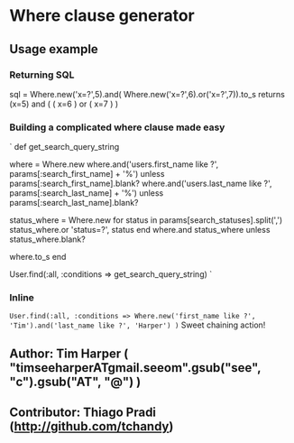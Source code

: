 # Where clause generator

## Usage example</b>

### Returning SQL

 sql = Where.new('x=?',5).and( Where.new('x=?',6).or('x=?',7)).to_s
 returns (x=5) and ( ( x=6 ) or ( x=7 ) ) 
 
### Building a complicated where clause made easy
 
` def get_search_query_string
 
   where = Where.new
   where.and('users.first_name like ?', params[:search_first_name] + '%') unless params[:search_first_name].blank?
   where.and('users.last_name like ?', params[:search_last_name] + '%') unless params[:search_last_name].blank?
 
   status_where = Where.new
   for status in params[search_statuses].split(',')
     status_where.or 'status=?', status
   end
   where.and status_where unless status_where.blank?
 
   where.to_s
 end
 
User.find(:all, :conditions => get_search_query_string) `

 
### Inline
  `User.find(:all, :conditions => Where.new('first_name like ?', 'Tim').and('last_name like ?', 'Harper') )`
  Sweet chaining action!
      
## Author: Tim Harper ( "timseeharperATgmail.seeom".gsub("see", "c").gsub("AT", "@") )
## Contributor: Thiago Pradi (http://github.com/tchandy)

